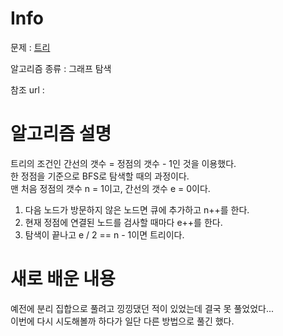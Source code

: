 # Info

  

문제 : [트리](https://www.acmicpc.net/problem/4803)

알고리즘 종류 : 그래프 탐색

참조 url :

  

# 알고리즘 설명
트리의 조건인 간선의 갯수 = 정점의 갯수 - 1인 것을 이용했다.  
한 정점을 기준으로 BFS로 탐색할 때의 과정이다.  
맨 처음 정점의 갯수 n = 1이고, 간선의 갯수 e = 0이다.
1. 다음 노드가 방문하지 않은 노드면 큐에 추가하고 n++를 한다.
2. 현재 정점에 연결된 노드를 검사할 때마다 e++를 한다.
3. 탐색이 끝나고 e / 2 == n - 1이면 트리이다.
# 새로 배운 내용
예전에 분리 집합으로 풀려고 낑낑댔던 적이 있었는데 결국 못 풀었었다...  
이번에 다시 시도해볼까 하다가 일단 다른 방법으로 풀긴 했다.